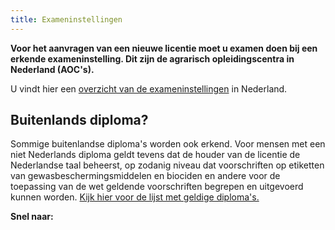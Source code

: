 ```yaml
---
title: Exameninstellingen
---
```

**Voor het aanvragen van een nieuwe licentie moet u examen doen bij een erkende exameninstelling. Dit zijn de agrarisch opleidingscentra in Nederland (AOC's).**

U vindt hier een [overzicht van de exameninstellingen](http://erkenningencontentsite.netlify.com/wat-wij-doen/exameninstellingen/welke-exameninstellingen-zijn-er) in Nederland. 

## Buitenlands diploma?

Sommige buitenlandse diploma's worden ook erkend. Voor mensen met een niet Nederlands diploma geldt tevens dat de houder van de licentie de Nederlandse taal beheerst, op zodanig niveau dat voorschriften op etiketten van gewasbeschermingsmiddelen en biociden en andere voor de toepassing van de wet geldende voorschriften begrepen en uitgevoerd kunnen worden. [Kijk hier voor de lijst met geldige diploma's.](https://erkenningen.nl/Default.aspx?tabid=150)

**Snel naar:**

<link-container>
<link-button link='{"name": "licentie aanvragen","url": "/licenties/licentie-aanvragen"}'></link-button>
<link-button link='{"name": "Welke exameninstellingen zijn er","url": "/wat-wij-doen/exameninstellingen/welke-exameninstellingen-zijn-er"}'></link-button>
</link-container>
